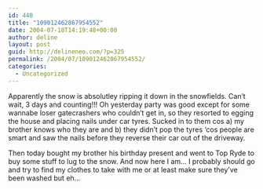 ```yaml
---
id: 440
title: "109012462867954552"
date: 2004-07-18T14:19:48+00:00
author: deline
layout: post
guid: http://delineneo.com/?p=325
permalink: /2004/07/109012462867954552/
categories:
  - Uncategorized
---
```

Apparently the snow is absolutley ripping it down in the snowfields. Can&#8217;t wait, 3 days and counting!!! Oh yesterday party was good except for some wannabe loser gatecrashers who couldn&#8217;t get in, so they resorted to egging the house and placing nails under car tyres. Sucked in to them cos a) my brother knows who they are and b) they didn&#8217;t pop the tyres &#8216;cos people are smart and saw the nails before they reverse their car out of the driveway.

Then today bought my brother his birthday present and went to Top Ryde to buy some stuff to lug to the snow. And now here I am&#8230; I probably should go and try to find my clothes to take with me or at least make sure they&#8217;ve been washed but eh&#8230;
